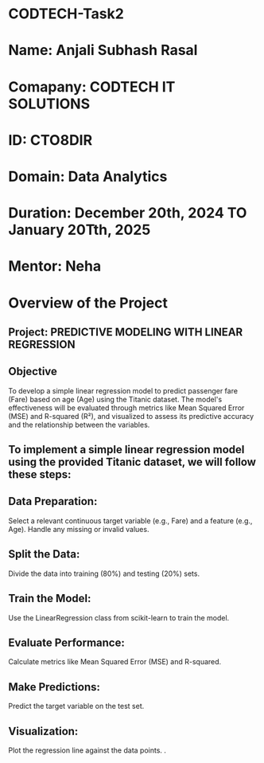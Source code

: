 # CODTECH-Task2

# Name: Anjali Subhash Rasal
# Comapany: CODTECH IT SOLUTIONS
# ID: CTO8DIR
# Domain: Data Analytics
# Duration: December 20th, 2024 TO January 20Tth, 2025
# Mentor: Neha

# Overview of the Project
## Project: PREDICTIVE MODELING WITH LINEAR REGRESSION

## Objective 
   To develop a simple linear regression model to predict passenger fare (Fare) based on age (Age) using the Titanic dataset. The model's effectiveness will be evaluated through metrics like Mean Squared Error
   (MSE) and R-squared (R²), and visualized to assess its predictive accuracy and the relationship between the variables.

## To implement a simple linear regression model using the provided Titanic dataset, we will follow these steps:
## Data Preparation:
   Select a relevant continuous target variable (e.g., Fare) and a feature (e.g., Age). Handle any missing or invalid values.
   
## Split the Data:
   Divide the data into training (80%) and testing (20%) sets.

## Train the Model:
   Use the LinearRegression class from scikit-learn to train the model.

## Evaluate Performance:
   Calculate metrics like Mean Squared Error (MSE) and R-squared.
   
## Make Predictions:
   Predict the target variable on the test set.

## Visualization:
   Plot the regression line against the data points.
.
